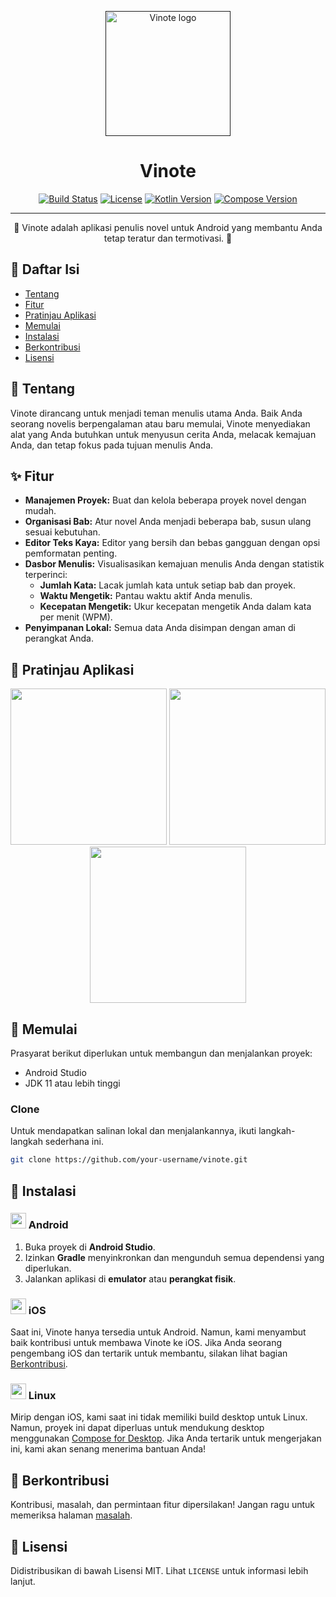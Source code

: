 <p align="center">
  <a href="" rel="noopener">
 <img width=200px height=200px src="https://i.imgur.com/a/kGahc3J.png" alt="Vinote logo"></a>
</p>

<h1 align="center">Vinote</h1>

<div align="center">

[![Build Status](https://img.shields.io/badge/build-passing-brightgreen)](https://github.com/your-username/vinote)
[![License](https://img.shields.io/badge/license-MIT-blue.svg)](/LICENSE)
[![Kotlin Version](https://img.shields.io/badge/Kotlin-1.9.0-blue.svg)](https://kotlinlang.org)
[![Compose Version](https://img.shields.io/badge/Compose-1.5.1-blue.svg)](https://developer.android.com/jetpack/compose)

</div>

---

<p align="center"> 🚀 Vinote adalah aplikasi penulis novel untuk Android yang membantu Anda tetap teratur dan termotivasi. 🚀
    <br>
</p>

## 📝 Daftar Isi

*   [Tentang](#about)
*   [Fitur](#features)
*   [Pratinjau Aplikasi](#preview)
*   [Memulai](#getting_started)
*   [Instalasi](#installation)
*   [Berkontribusi](#contributing)
*   [Lisensi](#license)

## 🧐 Tentang <a name = "about"></a>

Vinote dirancang untuk menjadi teman menulis utama Anda. Baik Anda seorang novelis berpengalaman atau baru memulai, Vinote menyediakan alat yang Anda butuhkan untuk menyusun cerita Anda, melacak kemajuan Anda, dan tetap fokus pada tujuan menulis Anda.

## ✨ Fitur <a name = "features"></a>

*   **Manajemen Proyek:** Buat dan kelola beberapa proyek novel dengan mudah.
*   **Organisasi Bab:** Atur novel Anda menjadi beberapa bab, susun ulang sesuai kebutuhan.
*   **Editor Teks Kaya:** Editor yang bersih dan bebas gangguan dengan opsi pemformatan penting.
*   **Dasbor Menulis:** Visualisasikan kemajuan menulis Anda dengan statistik terperinci:
    *   **Jumlah Kata:** Lacak jumlah kata untuk setiap bab dan proyek.
    *   **Waktu Mengetik:** Pantau waktu aktif Anda menulis.
    *   **Kecepatan Mengetik:** Ukur kecepatan mengetik Anda dalam kata per menit (WPM).
*   **Penyimpanan Lokal:** Semua data Anda disimpan dengan aman di perangkat Anda.

## 📱 Pratinjau Aplikasi <a name = "preview"></a>

<p align="center">
  <img src="https://i.imgur.com/YOUR_SCREENSHOT_1.png" width="250" />
  <img src="https://i.imgur.com/YOUR_SCREENSHOT_2.png" width="250" />
  <img src="https://i.imgur.com/YOUR_SCREENSHOT_3.png" width="250" />
</p>

## 🏁 Memulai <a name = "getting_started"></a>

Prasyarat berikut diperlukan untuk membangun dan menjalankan proyek:

*   Android Studio
*   JDK 11 atau lebih tinggi

### Clone

Untuk mendapatkan salinan lokal dan menjalankannya, ikuti langkah-langkah sederhana ini.

```bash
git clone https://github.com/your-username/vinote.git
```

## 🔧 Instalasi <a name = "installation"></a>

### <img src="https://i.imgur.com/426aJ2E.png" width="25" /> Android

1.  Buka proyek di **Android Studio**.
2.  Izinkan **Gradle** menyinkronkan dan mengunduh semua dependensi yang diperlukan.
3.  Jalankan aplikasi di **emulator** atau **perangkat fisik**.

### <img src="https://i.imgur.com/0dYQj4p.png" width="25" /> iOS

Saat ini, Vinote hanya tersedia untuk Android. Namun, kami menyambut baik kontribusi untuk membawa Vinote ke iOS. Jika Anda seorang pengembang iOS dan tertarik untuk membantu, silakan lihat bagian [Berkontribusi](#contributing).

### <img src="https://i.imgur.com/J3xQ2Qj.png" width="25" /> Linux

Mirip dengan iOS, kami saat ini tidak memiliki build desktop untuk Linux. Namun, proyek ini dapat diperluas untuk mendukung desktop menggunakan [Compose for Desktop](https://www.jetbrains.com/lp/compose-mpp/). Jika Anda tertarik untuk mengerjakan ini, kami akan senang menerima bantuan Anda!

## 🤝 Berkontribusi <a name = "contributing"></a>

Kontribusi, masalah, dan permintaan fitur dipersilakan! Jangan ragu untuk memeriksa halaman [masalah](https://github.com/your-username/vinote/issues).

## 📝 Lisensi <a name = "license"></a>

Didistribusikan di bawah Lisensi MIT. Lihat `LICENSE` untuk informasi lebih lanjut.
